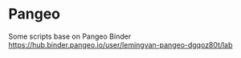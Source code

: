 # Pangeo
Some scripts base on Pangeo Binder 
https://hub.binder.pangeo.io/user/lemingvan-pangeo-dgqoz80t/lab
